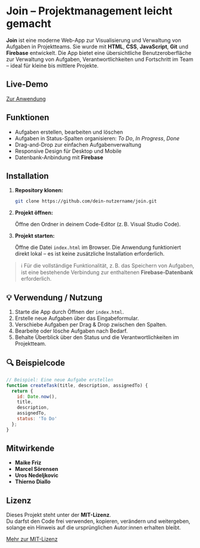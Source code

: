 # Join – Projektmanagement leicht gemacht

**Join** ist eine moderne Web-App zur Visualisierung und Verwaltung von Aufgaben in Projektteams. Sie wurde mit **HTML**, **CSS**, **JavaScript**, **Git** und **Firebase** entwickelt. Die App bietet eine übersichtliche Benutzeroberfläche zur Verwaltung von Aufgaben, Verantwortlichkeiten und Fortschritt im Team – ideal für kleine bis mittlere Projekte.


## Live-Demo

[Zur Anwendung](https://join-437.developerakademie.net/Join/index.html)


## Funktionen

- Aufgaben erstellen, bearbeiten und löschen
- Aufgaben in Status-Spalten organisieren: *To Do*, *In Progress*, *Done*
- Drag-and-Drop zur einfachen Aufgabenverwaltung
- Responsive Design für Desktop und Mobile
- Datenbank-Anbindung mit **Firebase**

## Installation

1. **Repository klonen:**

   ```bash
   git clone https://github.com/dein-nutzername/join.git
   ```

2. **Projekt öffnen:**

   Öffne den Ordner in deinem Code-Editor (z. B. Visual Studio Code).

3. **Projekt starten:**

   Öffne die Datei `index.html` im Browser. Die Anwendung funktioniert direkt lokal – es ist keine zusätzliche Installation erforderlich.

> ℹ️ Für die vollständige Funktionalität, z. B. das Speichern von Aufgaben, ist eine bestehende Verbindung zur enthaltenen **Firebase-Datenbank** erforderlich.

## 💡 Verwendung / Nutzung

1. Starte die App durch Öffnen der `index.html`.
2. Erstelle neue Aufgaben über das Eingabeformular.
3. Verschiebe Aufgaben per Drag & Drop zwischen den Spalten.
4. Bearbeite oder lösche Aufgaben nach Bedarf.
5. Behalte Überblick über den Status und die Verantwortlichkeiten im Projektteam.

## 🔍 Beispielcode

```javascript
// Beispiel: Eine neue Aufgabe erstellen
function createTask(title, description, assignedTo) {
  return {
    id: Date.now(),
    title,
    description,
    assignedTo,
    status: 'To Do'
  };
}
```

## Mitwirkende

- **Maike Friz**
- **Marcel Sörensen**
- **Uros Nedeljkovic**
- **Thierno Diallo**

## Lizenz

Dieses Projekt steht unter der **MIT-Lizenz**.  
Du darfst den Code frei verwenden, kopieren, verändern und weitergeben, solange ein Hinweis auf die ursprünglichen Autor:innen erhalten bleibt.

[Mehr zur MIT-Lizenz](https://opensource.org/licenses/MIT)

